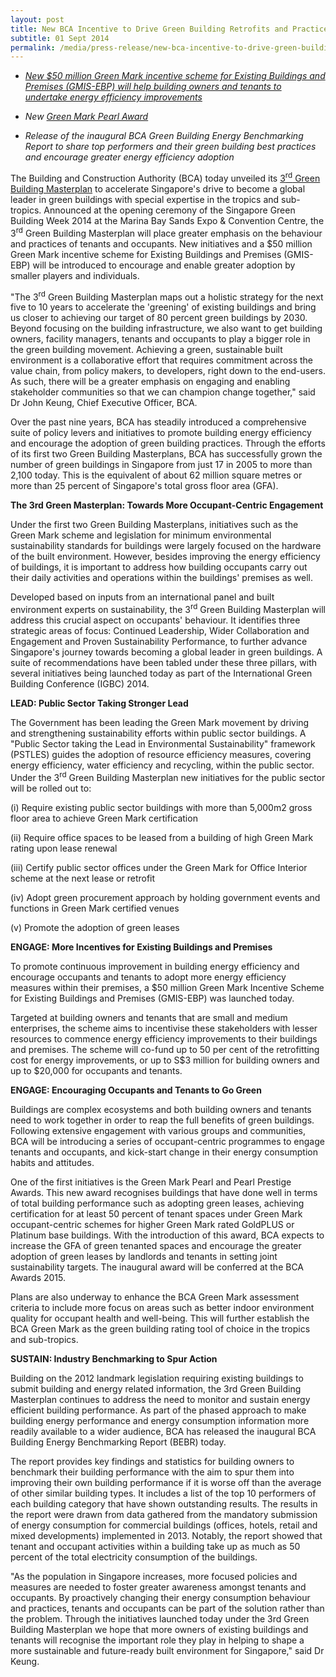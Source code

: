 ```yaml
---
layout: post
title: New BCA Incentive to Drive Green Building Retrofits and Practices Under 3<sup>rd</sup> Green Building Masterplan
subtitle: 01 Sept 2014
permalink: /media/press-release/new-bca-incentive-to-drive-green-building-retrofits-and-practices-under-3rd-green-building-masterplan
---
```


- *[<a href="/files/docs/default-source/news-documents/50mil-green-mark-incentive-scheme-for-existing-buildings-and-premises-(gmis-ebp).pdf" target="_blank">New $50 million Green Mark incentive scheme for Existing Buildings and Premises (GMIS-EBP) will help building owners and tenants to undertake energy efficiency improvements</a>](/files/docs/default-source/news-documents/50mil-green-mark-incentive-scheme-for-existing-buildings-and-premises-(gmis-ebp).pdf)*

- *New [<a href="/files/docs/default-source/news-documents/bca-green-mark-pearl-award-2015.pdf" target="_blank">Green Mark Pearl Award</a>](/files/docs/default-source/news-documents/bca-green-mark-pearl-award-2015.pdf)*

- *Release of the inaugural BCA Green Building Energy Benchmarking Report to share top performers and their green building best practices and encourage greater energy efficiency adoption*

The Building and Construction Authority (BCA) today unveiled its [<a href="/files/docs/default-source/news-documents/3rd_green_building_masterplan.pdf" target="_blank"> 3<sup>rd</sup> Green Building Masterplan</a>](/files/docs/default-source/news-documents/3rd_green_building_masterplan.pdf) to accelerate Singapore's drive to become a global leader in green buildings with special expertise in the tropics and sub-tropics. Announced at the opening ceremony of the Singapore Green Building Week 2014 at the Marina Bay Sands Expo & Convention Centre, the 3<sup>rd</sup> Green Building Masterplan will place greater emphasis on the behaviour and practices of tenants and occupants. New initiatives and a $50 million Green Mark incentive scheme for Existing Buildings and Premises (GMIS-EBP) will be introduced to encourage and enable greater adoption by smaller players and individuals.

"The 3<sup>rd</sup> Green Building Masterplan maps out a holistic strategy for the next five to 10 years to accelerate the 'greening' of existing buildings and bring us closer to achieving our target of 80 percent green buildings by 2030. Beyond focusing on the building infrastructure, we also want to get building owners, facility managers, tenants and occupants to play a bigger role in the green building movement. Achieving a green, sustainable built environment is a collaborative effort that requires commitment across the value chain, from policy makers, to developers, right down to the end-users. As such, there will be a greater emphasis on engaging and enabling stakeholder communities so that we can champion change together," said Dr John Keung, Chief Executive Officer, BCA.

Over the past nine years, BCA has steadily introduced a comprehensive suite of policy levers and initiatives to promote building energy efficiency and encourage the adoption of green building practices. Through the efforts of its first two Green Building Masterplans, BCA has successfully grown the number of green buildings in Singapore from just 17 in 2005 to more than 2,100 today. This is the equivalent of about 62 million square metres or more than 25 percent of Singapore's total gross floor area (GFA).

**The 3rd Green Masterplan: Towards More Occupant-Centric Engagement**

Under the first two Green Building Masterplans, initiatives such as the Green Mark scheme and legislation for minimum environmental sustainability standards for buildings were largely focused on the hardware of the built environment. However, besides improving the energy efficiency of buildings, it is important to address how building occupants carry out their daily activities and operations within the buildings' premises as well.

Developed based on inputs from an international panel and built environment experts on sustainability, the 3<sup>rd</sup> Green Building Masterplan will address this crucial aspect on occupants' behaviour. It identifies three strategic areas of focus: Continued Leadership, Wider Collaboration and  Engagement and Proven Sustainability Performance, to further advance Singapore's journey towards becoming a global leader in green buildings. A suite of recommendations have been tabled under these three pillars, with several initiatives being launched today as part of the International Green Building Conference (IGBC) 2014.

**LEAD: Public Sector Taking Stronger Lead**

The Government has been leading the Green Mark movement by driving and strengthening sustainability efforts within public sector buildings. A "Public Sector taking the Lead in Environmental Sustainability" framework (PSTLES) guides the adoption of resource efficiency measures, covering energy efficiency, water efficiency and recycling, within the public sector. Under the 3<sup>rd</sup> Green Building Masterplan new initiatives for the public sector will be rolled out to:

(i) Require existing public sector buildings with more than 5,000m2 gross floor area to achieve Green Mark certification

(ii) Require office spaces to be leased from a building of high Green Mark rating upon lease renewal

(iii) Certify public sector offices under the Green Mark for Office Interior scheme at the next lease or retrofit

(iv) Adopt green procurement approach by holding government events and functions in Green Mark certified venues

(v) Promote the adoption of green leases

**ENGAGE: More Incentives for Existing Buildings and Premises**

To promote continuous improvement in building energy efficiency and encourage occupants and tenants to adopt more energy efficiency measures within their premises, a $50 million Green Mark Incentive Scheme for Existing Buildings and Premises (GMIS-EBP) was launched today.

Targeted at building owners and tenants that are small and medium enterprises, the scheme aims to incentivise these stakeholders with lesser resources to commence energy efficiency improvements to their buildings and premises. The scheme will co-fund up to 50 per cent of the retrofitting cost for energy improvements, or up to S$3 million for building owners and up to $20,000 for occupants and tenants.

**ENGAGE: Encouraging Occupants and Tenants to Go Green**

Buildings are complex ecosystems and both building owners and tenants need to work together in order to reap the full benefits of green buildings. Following extensive engagement with various groups and communities, BCA will be introducing a series of occupant-centric programmes to engage tenants and occupants, and kick-start change in their energy consumption habits and attitudes.

One of the first initiatives is the Green Mark Pearl and Pearl Prestige Awards. This new award recognises buildings that have done well in terms of total building performance such as adopting green leases, achieving certification for at least 50 percent of tenant spaces under Green Mark occupant-centric schemes for higher Green Mark rated GoldPLUS or Platinum base buildings. With the introduction of this award, BCA expects to increase the GFA of green tenanted spaces and encourage the greater adoption of green leases by landlords and tenants in setting joint sustainability targets. The inaugural award will be conferred at the BCA Awards 2015.

Plans are also underway to enhance the BCA Green Mark assessment criteria to include more focus on areas such as better indoor environment quality for occupant health and well-being. This will further establish the BCA Green Mark as the green building rating tool of choice in the tropics and sub-tropics.

**SUSTAIN: Industry Benchmarking to Spur Action**

Building on the 2012 landmark legislation requiring existing buildings to submit building and energy related information, the 3rd Green Building Masterplan continues to address the need to monitor and sustain energy efficient building performance. As part of the phased approach to make building energy performance and energy consumption information more readily available to a wider audience, BCA has released the inaugural BCA Building Energy Benchmarking Report (BEBR) today.

The report provides key findings and statistics for building owners to benchmark their building performance with the aim to spur them into improving their own building performance if it is worse off than the average of other similar building types. It includes a list of the top 10 performers of each building category that have shown outstanding results. The results in the report were drawn from data gathered from the mandatory submission of energy consumption for commercial buildings (offices, hotels, retail and mixed developments) implemented in 2013. Notably, the report showed that tenant and occupant activities within a building take up as much as 50 percent of the total electricity consumption of the buildings.

"As the population in Singapore increases, more focused policies and measures are needed to foster greater awareness amongst tenants and occupants. By proactively changing their energy consumption behaviour and practices, tenants and occupants can be part of the solution rather than the problem. Through the initiatives launched today under the 3rd Green Building Masterplan we hope that more owners of existing buildings and tenants will recognise the important role they play in helping to shape a more sustainable and future-ready built environment for Singapore," said Dr Keung.


